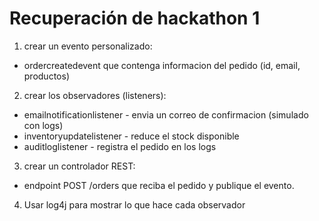 # Recuperación de hackathon 1
1. crear un evento personalizado:
* ordercreatedevent que contenga informacion del pedido (id, email, productos)
2. crear los observadores (listeners):
* emailnotificationlistener - envia un correo de confirmacion (simulado con logs)
* inventoryupdatelistener - reduce el stock disponible
* auditloglistener - registra el pedido en los logs
3. crear un controlador REST:
* endpoint POST /orders que reciba el pedido y publique el evento.
4. Usar log4j para mostrar lo que hace cada observador
